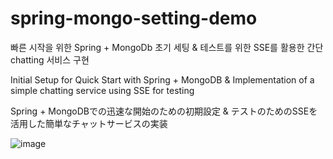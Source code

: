 # spring-mongo-setting-demo

빠른 시작을 위한 Spring + MongoDb 초기 세팅 & 테스트를 위한 SSE를 활용한 간단 chatting 서비스 구현

Initial Setup for Quick Start with Spring + MongoDB & Implementation of a simple chatting service using SSE for testing

Spring + MongoDBでの迅速な開始のための初期設定 & テストのためのSSEを活用した簡単なチャットサービスの実装

![image](https://github.com/user-attachments/assets/7bea8561-0034-45b2-8fdd-67cb3f19d827)
